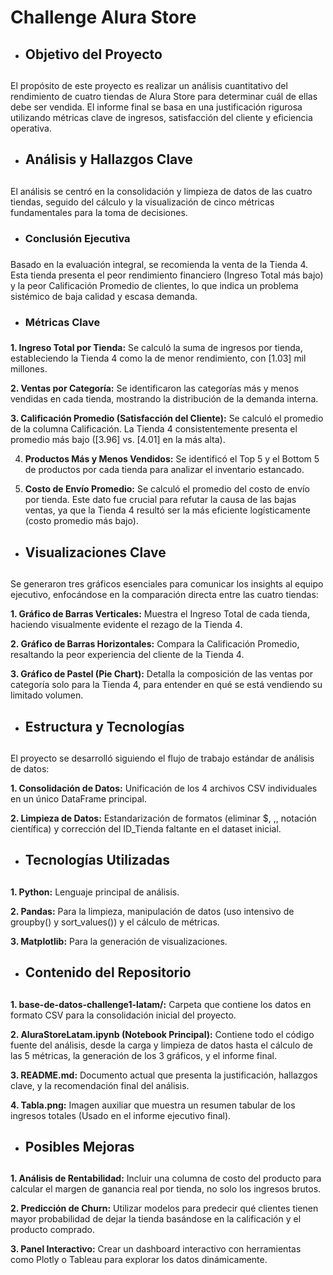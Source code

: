 <h1>Challenge Alura Store</h1>

- <h2>Objetivo del Proyecto<h2>

El propósito de este proyecto es realizar un análisis cuantitativo del rendimiento de cuatro tiendas de Alura Store para determinar cuál de ellas debe ser vendida. El informe final se basa en una justificación rigurosa utilizando métricas clave de ingresos, satisfacción del cliente y eficiencia operativa.

- <h2>Análisis y Hallazgos Clave<h2>

El análisis se centró en la consolidación y limpieza de datos de las cuatro tiendas, seguido del cálculo y la visualización de cinco métricas fundamentales para la toma de decisiones.

- <h3>Conclusión Ejecutiva<h3>

Basado en la evaluación integral, se recomienda la venta de la Tienda 4. Esta tienda presenta el peor rendimiento financiero (Ingreso Total más bajo) y la peor Calificación Promedio de clientes, lo que indica un problema sistémico de baja calidad y escasa demanda.

- <h3>Métricas Clave<h3>

<strong>1. Ingreso Total por Tienda:</strong> Se calculó la suma de ingresos por tienda, estableciendo la Tienda 4 como la de menor rendimiento, con $[1.03]$ mil millones.

<strong>2. Ventas por Categoría:</strong> Se identificaron las categorías más y menos vendidas en cada tienda, mostrando la distribución de la demanda interna.

<strong>3. Calificación Promedio (Satisfacción del Cliente):</strong> Se calculó el promedio de la columna Calificación. La Tienda 4 consistentemente presenta el promedio más bajo ($[3.96]$ vs. $[4.01]$ en la más alta).
  
4. <strong>Productos Más y Menos Vendidos:</strong> Se identificó el Top 5 y el Bottom 5 de productos por cada tienda para analizar el inventario estancado.

5. <strong>Costo de Envío Promedio:</strong> Se calculó el promedio del costo de envío por tienda. Este dato fue crucial para refutar la causa de las bajas ventas, ya que la Tienda 4 resultó ser la más eficiente logísticamente (costo promedio más bajo).

- <h2>Visualizaciones Clave<h2>

Se generaron tres gráficos esenciales para comunicar los insights al equipo ejecutivo, enfocándose en la comparación directa entre las cuatro tiendas:

<strong>1. Gráfico de Barras Verticales:</strong> Muestra el Ingreso Total de cada tienda, haciendo visualmente evidente el rezago de la Tienda 4.

<strong>2. Gráfico de Barras Horizontales:</strong> Compara la Calificación Promedio, resaltando la peor experiencia del cliente de la Tienda 4.

<strong>3. Gráfico de Pastel (Pie Chart):</strong> Detalla la composición de las ventas por categoría solo para la Tienda 4, para entender en qué se está vendiendo su limitado volumen.

- <h2>Estructura y Tecnologías<h2>

El proyecto se desarrolló siguiendo el flujo de trabajo estándar de análisis de datos:

<strong>1. Consolidación de Datos:</strong> Unificación de los 4 archivos CSV individuales en un único DataFrame principal.

<strong>2. Limpieza de Datos:</strong> Estandarización de formatos (eliminar $, ,, notación científica) y corrección del ID_Tienda faltante en el dataset inicial.

- <h2>Tecnologías Utilizadas<h2>

<strong>1. Python:</strong> Lenguaje principal de análisis.

<strong>2. Pandas:</strong> Para la limpieza, manipulación de datos (uso intensivo de groupby() y sort_values()) y el cálculo de métricas.

<strong>3. Matplotlib:</strong> Para la generación de visualizaciones.

- <h2>Contenido del Repositorio<h2>

<strong>1. base-de-datos-challenge1-latam/:</strong> Carpeta que contiene los datos en formato CSV para la consolidación inicial del proyecto.

<strong>2. AluraStoreLatam.ipynb (Notebook Principal):</strong> Contiene todo el código fuente del análisis, desde la carga y limpieza de datos hasta el cálculo de las 5 métricas, la generación de los 3 gráficos, y el informe final.

<strong>3. README.md:</strong> Documento actual que presenta la justificación, hallazgos clave, y la recomendación final del análisis.
   
<strong>4. Tabla.png:</strong> Imagen auxiliar que muestra un resumen tabular de los ingresos totales (Usado en el informe ejecutivo final).

- <h2>Posibles Mejoras<h2>

<strong>1. Análisis de Rentabilidad:</strong> Incluir una columna de costo del producto para calcular el margen de ganancia real por tienda, no solo los ingresos brutos.

<strong>2. Predicción de Churn:</strong> Utilizar modelos para predecir qué clientes tienen mayor probabilidad de dejar la tienda basándose en la calificación y el producto comprado.

<strong>3. Panel Interactivo:</strong> Crear un dashboard interactivo con herramientas como Plotly o Tableau para explorar los datos dinámicamente.
